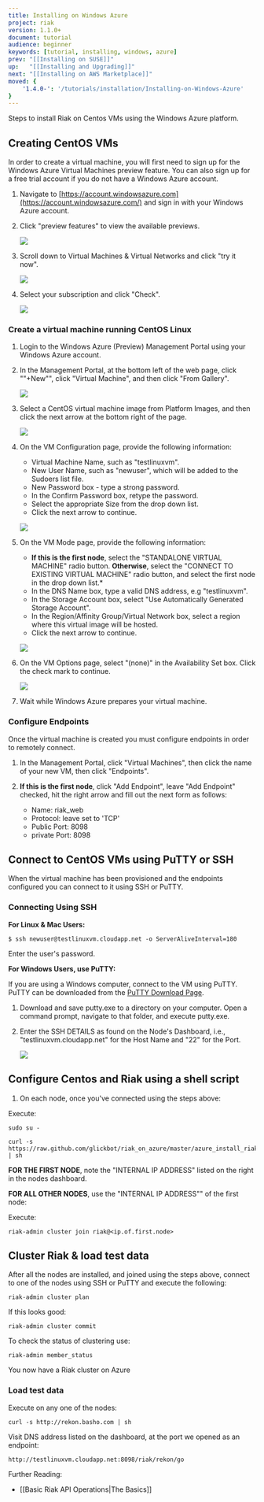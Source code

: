 ```yaml
---
title: Installing on Windows Azure
project: riak
version: 1.1.0+
document: tutorial
audience: beginner
keywords: [tutorial, installing, windows, azure]
prev: "[[Installing on SUSE]]"
up:   "[[Installing and Upgrading]]"
next: "[[Installing on AWS Marketplace]]"
moved: {
    '1.4.0-': '/tutorials/installation/Installing-on-Windows-Azure'
}
---
```


Steps to install Riak on Centos VMs using the Windows Azure platform.

## Creating CentOS VMs

In order to create a virtual machine, you will first need to sign up for the Windows Azure Virtual Machines preview feature. You can also sign up for a free trial account if you do not have a Windows Azure account.

1. Navigate to [https://account.windowsazure.com](https://account.windowsazure.com/) and sign in with your Windows Azure account.

2. Click "preview features" to view the available previews.

    ![](/images/antares-iaas-preview-01.png)

3. Scroll down to Virtual Machines & Virtual Networks and click "try it now".

    ![](/images/antares-iaas-preview-02.png)

4. Select your subscription and click "Check".

    ![](/images/antares-iaas-preview-04.png)

### Create a virtual machine running CentOS Linux

1. Login to the Windows Azure (Preview) Management Portal using your Windows Azure account.

2. In the Management Portal, at the bottom left of the web page, click ""+New"", click "Virtual Machine", and then click "From Gallery".

    ![](/images/createvm_small.png)

3. Select a CentOS virtual machine image from Platform Images, and then click the next arrow at the bottom right of the page.

    ![](/images/vmconfiguration0.png)

4. On the VM Configuration page, provide the following information:
    - Virtual Machine Name, such as "testlinuxvm".
    - New User Name, such as "newuser", which will be added to the Sudoers list file.
    - New Password box - type a strong password.
    - In the Confirm Password box, retype the password.
    - Select the appropriate Size from the drop down list.
    - Click the next arrow to continue.

    ![](/images/vmconfiguration1.png)

5. On the VM Mode page, provide the following information:
    - **If this is the first node**, select the "STANDALONE VIRTUAL MACHINE" radio button. **Otherwise**, select the "CONNECT TO EXISTING VIRTUAL MACHINE" radio button, and select the first node in the drop down list.*
    - In the DNS Name box, type a valid DNS address, e.g "testlinuxvm".
    - In the Storage Account box, select "Use Automatically Generated Storage Account".
    - In the Region/Affinity Group/Virtual Network box, select a region where this virtual image will be hosted.
    - Click the next arrow to continue.

    ![](/images/vmconfiguration2.png)

6. On the VM Options page, select "(none)" in the Availability Set box. Click the check mark to continue.

    ![](/images/vmconfiguration3.png)

7. Wait while Windows Azure prepares your virtual machine.

### Configure Endpoints

Once the virtual machine is created you must configure endpoints in order to remotely connect.

1. In the Management Portal, click "Virtual Machines", then click the name of your new VM, then click "Endpoints".

2. **If this is the first node**, click "Add Endpoint", leave "Add Endpoint" checked, hit the right arrow and fill out the next form as follows:
    - Name: riak_web
    - Protocol: leave set to 'TCP'
    - Public Port: 8098
    - private Port: 8098

## Connect to CentOS VMs using PuTTY or SSH

When the virtual machine has been provisioned and the endpoints configured you can connect to it using SSH or PuTTY.

### Connecting Using SSH

**For Linux & Mac Users:**

    $ ssh newuser@testlinuxvm.cloudapp.net -o ServerAliveInterval=180
Enter the user's password.

**For Windows Users, use PuTTY:**

If you are using a Windows computer, connect to the VM using PuTTY. PuTTY can be downloaded from the [PuTTY Download Page](http://www.chiark.greenend.org.uk/~sgtatham/putty/download.html).

1. Download and save putty.exe to a directory on your computer. Open a command prompt, navigate to that folder, and execute putty.exe.

2. Enter the SSH DETAILS as found on the Node's Dashboard, i.e., "testlinuxvm.cloudapp.net" for the Host Name and "22" for the Port.

    ![](/images/putty.png)

## Configure Centos and Riak using a shell script

1. On each node, once you've connected using the steps above:

Execute:

    sudo su -

    curl -s https://raw.github.com/glickbot/riak_on_azure/master/azure_install_riak.sh | sh

**FOR THE FIRST NODE**, note the "INTERNAL IP ADDRESS" listed on the right in the nodes dashboard.


**FOR ALL OTHER NODES**, use the "INTERNAL IP ADDRESS"" of the first node:

Execute:

    riak-admin cluster join riak@<ip.of.first.node>

## Cluster Riak & load test data

After all the nodes are installed, and joined using the steps above, connect to one of the nodes using SSH or PuTTY and execute the following:

    riak-admin cluster plan

If this looks good:

    riak-admin cluster commit

To check the status of clustering use:

    riak-admin member_status

You now have a Riak cluster on Azure

### Load test data

Execute on any one of the nodes:

    curl -s http://rekon.basho.com | sh

Visit DNS address listed on the dashboard, at the port we opened as an endpoint:

    http://testlinuxvm.cloudapp.net:8098/riak/rekon/go

Further Reading:

- [[Basic Riak API Operations|The Basics]]
